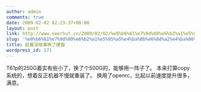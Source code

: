 ```yaml
---
author: admin
comments: true
date: 2009-02-02 02:23:37+00:00
layout: post
link: http://www.seerhut.cn/2009/02/02/%e8%b6%81%e7%9d%80%e6%b2%a1%e5%95%a5%e4%ba%8b%e6%8d%a2%e4%ba%86%e7%a1%ac%e7%9b%98/
slug: '%e8%b6%81%e7%9d%80%e6%b2%a1%e5%95%a5%e4%ba%8b%e6%8d%a2%e4%ba%86%e7%a1%ac%e7%9b%98'
title: 趁着没啥事换了硬盘
wordpress_id: 171
---
```


T61p的250G着实有些小了，换了个500G的，能够用一阵子了。
本来打算copy系统的，想着反正机器不慢就重装了。
换用了openrc，比起以前速度提升很多，满意。
